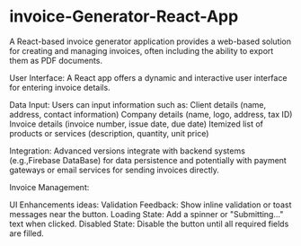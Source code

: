 # invoice-Generator-React-App

A React-based invoice generator application provides a web-based solution for creating and managing invoices, often including the ability to export them as PDF documents.


User Interface:
A React app offers a dynamic and interactive user interface for entering invoice details.


Data Input:
Users can input information such as:
Client details (name, address, contact information)
Company details (name, logo, address, tax ID)
Invoice details (invoice number, issue date, due date)
Itemized list of products or services (description, quantity, unit price)



Integration:
Advanced versions integrate with backend systems (e.g.,Firebase DataBase) for data persistence and potentially with payment gateways or email services for sending invoices directly.


Invoice Management:



UI Enhancements ideas:
Validation Feedback: Show inline validation or toast messages near the button.
Loading State: Add a spinner or "Submitting..." text when clicked.
Disabled State: Disable the button until all required fields are filled.